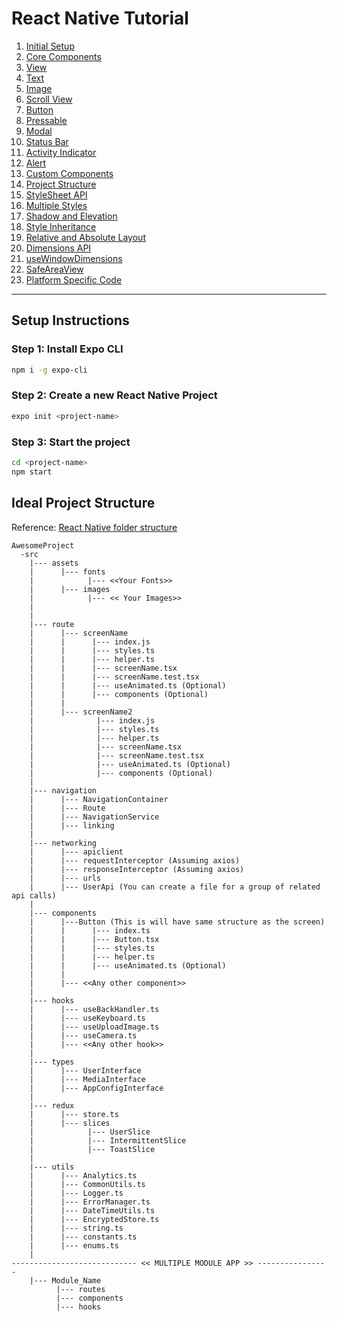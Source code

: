 # React Native Tutorial

1. [Initial Setup](https://github.com/tirthraj07/React-Native/tree/72ee9a1b2e98e5ad93d1afa3ba12a39a632f7e23)
1. [Core Components](https://github.com/tirthraj07/React-Native/tree/cbcf6a5def175ba247744814c27206ff0ae48b29)
1. [View](https://github.com/tirthraj07/React-Native/tree/bac2bffac3cc8e85efe28b039113b88a48736bec)
1. [Text](https://github.com/tirthraj07/React-Native/tree/b924b06778c4475a571ac7aef962e4f56bd8c92f)
1. [Image](https://github.com/tirthraj07/React-Native/tree/2d8433ed34a24ac4ba00fd376e3d91fc04a599a7)
1. [Scroll View](https://github.com/tirthraj07/React-Native/tree/114d1e1ec9d1e2a27890d65b6bb3d284f9ba22e5)
1. [Button](https://github.com/tirthraj07/React-Native/tree/a15f31d87bed11f190d8f4177fcba86d63a113bf)
1. [Pressable](https://github.com/tirthraj07/React-Native/tree/9567c7740eacb8b4d998d026c94971837f9dbe7a)
1. [Modal](https://github.com/tirthraj07/React-Native/tree/52dfdef8cc4a48c956598349c76791c45a753632)
1. [Status Bar](https://github.com/tirthraj07/React-Native/tree/f71be0bb838c40e7adb0d1769eb81d4905997634)
1. [Activity Indicator](https://github.com/tirthraj07/React-Native/tree/782f75d9a2020cf1b91f84096dcd57a5dd0427a8)
1. [Alert](https://github.com/tirthraj07/React-Native/tree/eebda41fc309bd68acef7296403e1f961eefcccb)
1. [Custom Components](https://github.com/tirthraj07/React-Native/tree/0302bbaa5503769b226725e36caa551424f9ceaf)
1. [Project Structure](https://github.com/tirthraj07/React-Native/tree/d9c11c0495f6130faef3b9fbebe808c718813fe1)
1. [StyleSheet API](https://github.com/tirthraj07/React-Native/tree/50f2aabaf6c286da3696eef9e0db92b064626749)
1. [Multiple Styles](https://github.com/tirthraj07/React-Native/tree/86d912b866a48fdc17859d6b8d968fac35fb2409)
1. [Shadow and Elevation](https://github.com/tirthraj07/React-Native/tree/f36c8afdfe5de0ed8f6df8b2264c7315663a2287)
1. [Style Inheritance](https://github.com/tirthraj07/React-Native/tree/b3dd6c183973fa928078023a8b70087a6364dc99)
1. [Relative and Absolute Layout](https://github.com/tirthraj07/React-Native/tree/498c081c0cf7cb0ac0e8d48710e796d0907511cf)
1. [Dimensions API](https://github.com/tirthraj07/React-Native/tree/d196eec62a0cb1f6a9a27a65d21e3c976235e1b3)
1. [useWindowDimensions](https://github.com/tirthraj07/React-Native/tree/6e131f34b0467976596675c5ccd137ffe074d573)
1. [SafeAreaView](https://github.com/tirthraj07/React-Native/tree/e6c3331c4c022c62498504324253fae5f3c38dfa)
1. [Platform Specific Code](https://github.com/tirthraj07/React-Native/tree/4863934be452afcbf6a35d940bc451b4cc0e728e)

---

## Setup Instructions

### Step 1: Install Expo CLI

```bash
npm i -g expo-cli
```

### Step 2: Create a new React Native Project

```bash
expo init <project-name>
```

### Step 3: Start the project

```bash
cd <project-name>
npm start
```

## Ideal Project Structure

Reference: [React Native folder structure](https://medium.com/@nitishprasad/react-native-folder-structure-e9ceab3150f3)

```
AwesomeProject
  -src
    |--- assets
    |      |--- fonts
    |            |--- <<Your Fonts>>
    |      |--- images
    |            |--- << Your Images>>
    |
    |
    |--- route
    |      |--- screenName
    |      |      |--- index.js
    |      |      |--- styles.ts
    |      |      |--- helper.ts
    |      |      |--- screenName.tsx
    |      |      |--- screenName.test.tsx
    |      |      |--- useAnimated.ts (Optional)
    |      |      |--- components (Optional)
    |      |
    |      |--- screenName2
    |              |--- index.js
    |              |--- styles.ts
    |              |--- helper.ts
    |              |--- screenName.tsx
    |              |--- screenName.test.tsx
    |              |--- useAnimated.ts (Optional)
    |              |--- components (Optional)
    |
    |--- navigation
    |      |--- NavigationContainer
    |      |--- Route
    |      |--- NavigationService
    |      |--- linking
    |
    |--- networking
    |      |--- apiclient
    |      |--- requestInterceptor (Assuming axios)
    |      |--- responseInterceptor (Assuming axios)
    |      |--- urls
    |      |--- UserApi (You can create a file for a group of related api calls)
    |
    |--- components
    |      |---Button (This is will have same structure as the screen)
    |      |      |--- index.ts
    |      |      |--- Button.tsx
    |      |      |--- styles.ts
    |      |      |--- helper.ts
    |      |      |--- useAnimated.ts (Optional)
    |      |
    |      |--- <<Any other component>>
    |
    |--- hooks
    |      |--- useBackHandler.ts
    |      |--- useKeyboard.ts
    |      |--- useUploadImage.ts
    |      |--- useCamera.ts
    |      |--- <<Any other hook>>
    |
    |--- types
    |      |--- UserInterface
    |      |--- MediaInterface
    |      |--- AppConfigInterface
    |
    |--- redux
    |      |--- store.ts
    |      |--- slices
    |            |--- UserSlice
    |            |--- IntermittentSlice
    |            |--- ToastSlice
    |
    |--- utils
    |      |--- Analytics.ts
    |      |--- CommonUtils.ts
    |      |--- Logger.ts
    |      |--- ErrorManager.ts
    |      |--- DateTimeUtils.ts
    |      |--- EncryptedStore.ts
    |      |--- string.ts
    |      |--- constants.ts
    |      |--- enums.ts
    |
---------------------------- << MULTIPLE MODULE APP >> ----------------
    |--- Module_Name
          |--- routes
          |--- components
          |--- hooks
```
